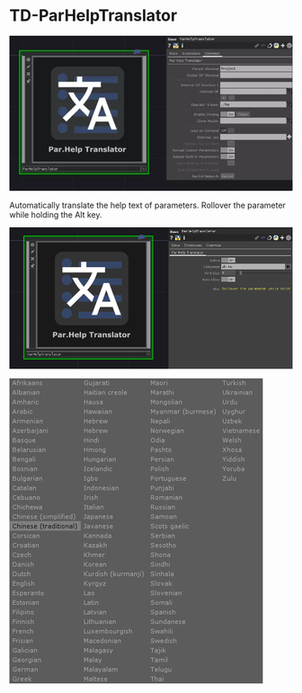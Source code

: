 # TD-ParHelpTranslator

![](img/rec1.webp)

Automatically translate the help text of parameters. Rollover the parameter while holding the Alt key.

![](img/sc1.png)

![](img/sc2_cr.png)

[TouchDesigner]: http://www.derivative.ca/